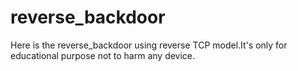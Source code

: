 # reverse_backdoor
Here is the reverse_backdoor using reverse TCP model.It's only for educational purpose not to harm any device.
